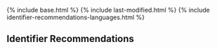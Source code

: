 {% include base.html %}
{% include last-modified.html %}
{% include identifier-recommendations-languages.html %}

## Identifier Recommendations